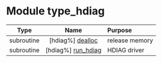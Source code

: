# Module type_hdiag

| Type | Name | Purpose |
| :--: | :--: | :---------- |
| subroutine | [hdiag%] [dealloc](https://github.com/JCSDA/saber/src/saber/bump/type_hdiag.F90#L52) | release memory |
| subroutine | [hdiag%] [run_hdiag](https://github.com/JCSDA/saber/src/saber/bump/type_hdiag.F90#L81) | HDIAG driver |
